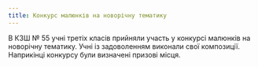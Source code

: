 ```yaml
---
title: Конкурс малюнків на новорічну тематику
---
```


В КЗШ № 55 учні третіх класів прийняли участь у конкурсі малюнків на новорічну тематику. Учні із задоволенням виконали свої композиції. Наприкінці конкурсу були визначені призові місця.

<slideshow id="_/72157647876673813" />
